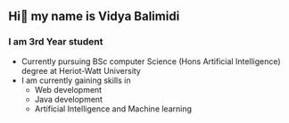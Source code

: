 ## Hi👋 my name is Vidya Balimidi 

### I am 3rd Year student 
* Currently pursuing BSc computer Science (Hons Artificial Intelligence) degree at Heriot-Watt University
* I am currently gaining skills in
    * Web development
    * Java development
    * Artificial Intelligence and Machine learning
<!--
**Vbalimidi/Vbalimidi** is a ✨ _special_ ✨ repository because its `README.md` (this file) appears on your GitHub profile.

Here are some ideas to get you started:

- 🔭 I’m currently working on ...
- 🌱 I’m currently learning ...
- 👯 I’m looking to collaborate on ...
- 🤔 I’m looking for help with ...
- 💬 Ask me about ...
- 📫 How to reach me: ...
- 😄 Pronouns: ...
- ⚡ Fun fact: ...
-->
